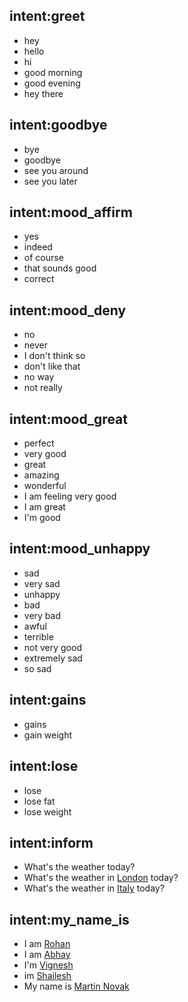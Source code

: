 ## intent:greet
- hey
- hello
- hi
- good morning
- good evening
- hey there

## intent:goodbye
- bye
- goodbye
- see you around
- see you later

## intent:mood_affirm
- yes
- indeed
- of course
- that sounds good
- correct

## intent:mood_deny
- no
- never
- I don't think so
- don't like that
- no way
- not really

## intent:mood_great
- perfect
- very good
- great
- amazing
- wonderful
- I am feeling very good
- I am great
- I'm good

## intent:mood_unhappy
- sad
- very sad
- unhappy
- bad
- very bad
- awful
- terrible
- not very good
- extremely sad
- so sad

## intent:gains
- gains
- gain weight

## intent:lose
- lose
- lose fat
- lose weight

## intent:inform
- What's the weather today?
- What's the weather in [London](location) today?
- What's the weather in [Italy](location) today?

## intent:my_name_is
- I am [Rohan](PERSON)
- I am [Abhay](PERSON)
- I'm [Vignesh](PERSON)
- im [Shailesh](PERSON)
- My name is [Martin Novak](PERSON)